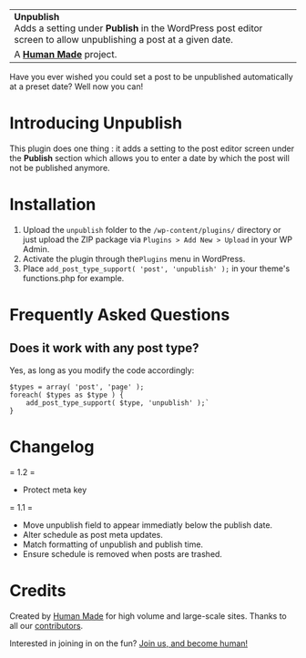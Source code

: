 <table width="100%">
	<tr>
		<td align="left" width="100%">
			<strong>Unpublish</strong><br />
			Adds a setting under <strong>Publish</strong> in the WordPress post editor screen to allow unpublishing a post at a given date.
		</td>
	</tr>
	<tr>
		<td>
			A <strong><a href="https://hmn.md/">Human Made</a></strong> project. 
		</td>
	</tr>
</table>

Have you ever wished you could set a post to be unpublished automatically at a preset date?
Well now you can!

Introducing **Unpublish**
==========

This plugin does one thing : it adds a setting to the post editor screen under the **Publish** section which allows you to enter a date by which the post will not be published anymore.

Installation
==========

1. Upload the `unpublish` folder to the `/wp-content/plugins/` directory  or just upload the ZIP package via `Plugins > Add New > Upload` in your WP Admin.
1. Activate the plugin through the`Plugins` menu in WordPress.
1. Place `add_post_type_support( 'post', 'unpublish' );` in your theme's functions.php for example.

Frequently Asked Questions
==========

## Does it work with any post type?
Yes, as long as you modify the code accordingly:

	$types = array( 'post', 'page' );
	foreach( $types as $type ) {
		add_post_type_support( $type, 'unpublish' );`
	}

Changelog
=======

= 1.2 =
* Protect meta key

= 1.1 =
* Move unpublish field to appear immediatly below the publish date.
* Alter schedule as post meta updates.
* Match formatting of unpublish and publish time.
* Ensure schedule is removed when posts are trashed.

Credits
=======
Created by [Human Made](https://hmn.md/) for high volume and large-scale sites. Thanks to all our [contributors](https://github.com/humanmade/Unpublish/graphs/contributors).

Interested in joining in on the fun? [Join us, and become human!](https://hmn.md/is/hiring/)
